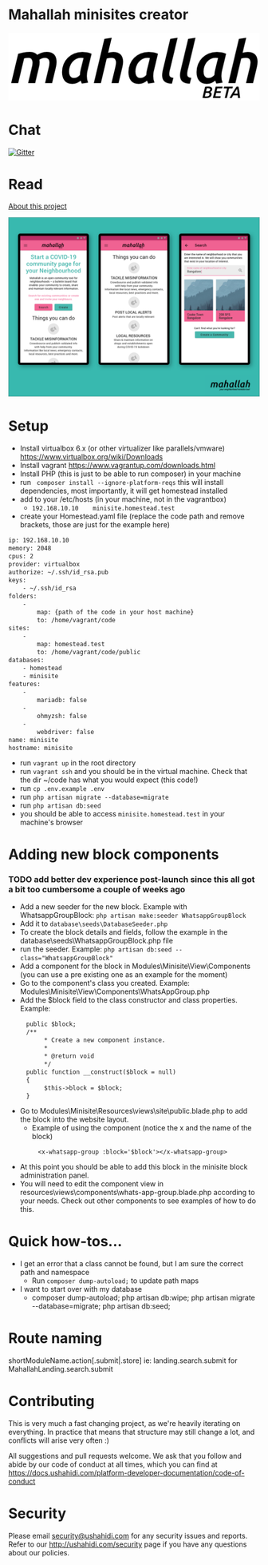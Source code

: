 
[logo]: https://github.com/ushahidi/minisite/raw/master/resources/img/mahalla-logo@2x.png "Mahallah"
[overviewimg]: https://github.com/ushahidi/minisite/raw/master/resources/img/overview@2x.png "Creating communities"
# Mahallah minisites creator

![Mahallah Logo][logo]


# Chat
[![Gitter](https://badges.gitter.im/ushahidi/mahalla.svg)](https://gitter.im/ushahidi/mahalla?utm_source=badge&utm_medium=badge&utm_campaign=pr-badge)

# Read
[About this project](https://www.ushahidi.com/blog/2020/04/23/introducing-mahallah-your-neighborhood-info-site)

![Creating community sites in Mahallah.org][overviewimg]

# Setup
- Install virtualbox 6.x (or other virtualizer like parallels/vmware) https://www.virtualbox.org/wiki/Downloads
- Install vagrant https://www.vagrantup.com/downloads.html 
- Install PHP (this is just to be able to run composer) in your machine
- run ` composer install --ignore-platform-reqs` this will install dependencies, most importantly, it will get homestead installed
- add to your /etc/hosts (in your machine, not in the vagrantbox)
     - `192.168.10.10    minisite.homestead.test`
- create your Homestead.yaml file (replace the code path and remove brackets, those are just for the example here)

```
ip: 192.168.10.10
memory: 2048
cpus: 2
provider: virtualbox
authorize: ~/.ssh/id_rsa.pub
keys:
    - ~/.ssh/id_rsa
folders:
    -
        map: {path of the code in your host machine}
        to: /home/vagrant/code
sites:
    -
        map: homestead.test
        to: /home/vagrant/code/public
databases:
    - homestead
    - minisite
features:
    -
        mariadb: false
    -
        ohmyzsh: false
    -
        webdriver: false
name: minisite
hostname: minisite
```

- run `vagrant up` in the root directory
- run `vagrant ssh` and you should be in the virtual machine. Check that the dir ~/code has what you would expect (this code!)
- run `cp .env.example .env`
- run `php artisan migrate --database=migrate`
- run `php artisan db:seed`
- you should be able to access `minisite.homestead.test` in your machine's browser

# Adding new block components
### TODO add better dev experience post-launch since this all got a bit too cumbersome a couple of weeks ago 
- Add a new seeder for the new block. Example with WhatsappGroupBlock: `php artisan make:seeder WhatsappGroupBlock` 
- Add it to `database\seeds\DatabaseSeeder.php`
- To create the block details and fields, follow the example in the database\seeds\WhatsappGroupBlock.php file
- run the seeder. Example: `php artisan db:seed --class="WhatsappGroupBlock"`
- Add a component for the block in Modules\Minisite\View\Components (you can use a pre existing one as an example for the moment)
- Go to the component's class you created. Example: Modules\Minisite\View\Components\WhatsAppGroup.php
- Add the $block field to the class constructor and class properties. Example:
``````
     public $block;
     /**
          * Create a new component instance.
          *
          * @return void
          */
     public function __construct($block = null)
     {
          $this->block = $block;
     }
``````
- Go to Modules\Minisite\Resources\views\site\public.blade.php to add the block into the website layout. 
     - Example of using the component (notice the x and the name of the block)
     ``````
          <x-whatsapp-group :block='$block'></x-whatsapp-group>
     ``````
- At this point you should be able to add this block in the minisite block administration panel.
- You will need to edit the component view  in resources\views\components\whats-app-group.blade.php according to your needs. Check out other components to see examples of how to do this.

# Quick how-tos...

- I get an error that a class cannot be found, but I am sure the correct path and namespace 
    - Run  `composer dump-autoload;` to update path maps 
- I want to start over with my database
    - composer dump-autoload; php artisan db:wipe; php artisan migrate --database=migrate; php artisan db:seed; 


# Route naming
shortModuleName.action[.submit|.store]
ie: 
landing.search.submit for MahallahLanding.search.submit


# Contributing

This is very much a fast changing project, as we're heavily iterating on everything.  In practice that means that structure may still change a lot, and conflicts will arise very often :) 

All suggestions and pull requests welcome. 
We ask that you follow and abide by our code of conduct at all times, which you can find at https://docs.ushahidi.com/platform-developer-documentation/code-of-conduct

# Security
Please email security@ushahidi.com for any security issues and reports. 
Refer to our http://ushahidi.com/security page if you have any questions about our policies. 
